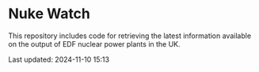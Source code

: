 # Nuke Watch

This repository includes code for retrieving the latest information available on the output of EDF nuclear power plants in the UK.

Last updated: 2024-11-10 15:13
